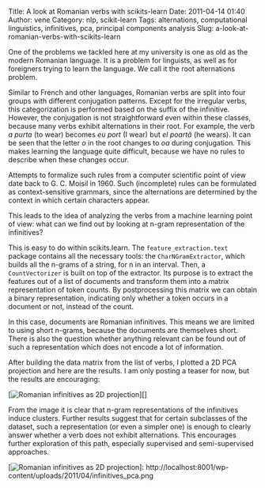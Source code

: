 Title: A look at Romanian verbs with scikits-learn
Date: 2011-04-14 01:40
Author: vene
Category: nlp, scikit-learn
Tags: alternations, computational linguistics, infinitives, pca, principal components analysis
Slug: a-look-at-romanian-verbs-with-scikits-learn

One of the problems we tackled here at my university is one as old as
the modern Romanian language. It is a problem for linguists, as well as
for foreigners trying to learn the language. We call it the root
alternations problem.

Similar to French and other languages, Romanian verbs are split into
four groups with different conjugation patterns. Except for the
irregular verbs, this categorization is performed based on the suffix of
the infinitive. However, the conjugation is not straightforward even
within these classes, because many verbs exhibit alternations in their
root. For example, the verb *a purta* (to wear) becomes *eu port* (I
wear) but *el poartă* (he wears). It can be seen that the letter *o* in
the root changes to *oa* during conjugation. This makes learning the
language quite difficult, because we have no rules to describe when
these changes occur.

Attempts to formalize such rules from a computer scientific point of
view date back to G. C. Moisil in 1960. Such (incomplete) rules can be
formulated as context-sensitive grammars, since the alternations are
determined by the context in which certain characters appear.

This leads to the idea of analyzing the verbs from a machine learning
point of view: what can we find out by looking at n-gram representation
of the infinitives?

This is easy to do within scikits.learn. The `feature_extraction.text`
package contains all the necessary tools: the `CharNGramExtractor`,
which builds all the n-grams of a string, for n in an interval. Then, a
`CountVectorizer` is built on top of the extractor. Its purpose is to
extract the features out of a list of documents and transform them into
a matrix representation of token counts. By postprocessing this matrix
we can obtain a binary representation, indicating only whether a token
occurs in a document or not, instead of the count.

In this case, documents are Romanian infinitives. This means we are
limited to using short n-grams, because the documents are themselves
short. There is also the question whether anything relevant can be found
out of such a representation which does not encode a lot of information.

After building the data matrix from the list of verbs, I plotted a 2D
PCA projection and here are the results. I am only posting a teaser for
now, but the results are encouraging:

[![Romanian infinitives as 2D projection][]][]

From the image it is clear that n-gram representations of the
infinitives induce clusters. Further results suggest that for certain
subclasses of the dataset, such a representation (or even a simpler one)
is enough to clearly answer whether a verb does not exhibit
alternations. This encourages further exploration of this path,
especially supervised and semi-supervised approaches.

  [Romanian infinitives as 2D projection]: http://localhost:8001/wp-content/uploads/2011/04/infinitives_pca.png
    "infinitives_pca"
  [![Romanian infinitives as 2D projection][]]: http://localhost:8001/wp-content/uploads/2011/04/infinitives_pca.png
